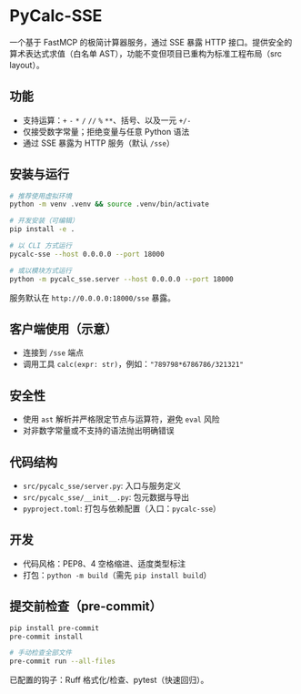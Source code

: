 # PyCalc-SSE

一个基于 FastMCP 的极简计算器服务，通过 SSE 暴露 HTTP 接口。提供安全的算术表达式求值（白名单 AST），功能不变但项目已重构为标准工程布局（src layout）。

## 功能
- 支持运算：`+` `-` `*` `/` `//` `%` `**`、括号、以及一元 `+/-`
- 仅接受数字常量；拒绝变量与任意 Python 语法
- 通过 SSE 暴露为 HTTP 服务（默认 `/sse`）

## 安装与运行
```bash
# 推荐使用虚拟环境
python -m venv .venv && source .venv/bin/activate

# 开发安装（可编辑）
pip install -e .

# 以 CLI 方式运行
pycalc-sse --host 0.0.0.0 --port 18000

# 或以模块方式运行
python -m pycalc_sse.server --host 0.0.0.0 --port 18000
```
服务默认在 `http://0.0.0.0:18000/sse` 暴露。

## 客户端使用（示意）
- 连接到 `/sse` 端点
- 调用工具 `calc(expr: str)`，例如：`"789798*6786786/321321"`

## 安全性
- 使用 `ast` 解析并严格限定节点与运算符，避免 `eval` 风险
- 对非数字常量或不支持的语法抛出明确错误

## 代码结构
- `src/pycalc_sse/server.py`: 入口与服务定义
- `src/pycalc_sse/__init__.py`: 包元数据与导出
- `pyproject.toml`: 打包与依赖配置（入口：`pycalc-sse`）

## 开发
- 代码风格：PEP8、4 空格缩进、适度类型标注
- 打包：`python -m build`（需先 `pip install build`）

## 提交前检查（pre-commit）
```bash
pip install pre-commit
pre-commit install

# 手动检查全部文件
pre-commit run --all-files
```
已配置的钩子：Ruff 格式化/检查、pytest（快速回归）。
